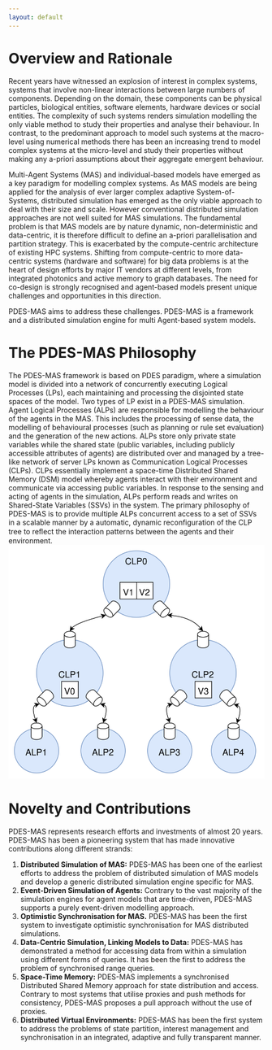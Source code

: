 ```yaml
---
layout: default
---
```



# Overview and Rationale
Recent years have witnessed an explosion of interest in complex systems, systems that involve non-linear interactions between large numbers of components. Depending on the domain, these components can be physical particles, biological entities, software elements, hardware devices or social entities. The complexity of such systems renders simulation modelling the only viable method to study their properties and analyse their behaviour.  In contrast, to the predominant approach to model such systems at the macro-level using numerical methods there has been an increasing trend to model complex systems at the micro-level and study their properties without making any a-priori assumptions about their aggregate emergent behaviour. 

Multi-Agent Systems (MAS) and individual-based models have emerged as a key paradigm for modelling complex systems. As MAS models are being applied for the analysis of ever larger complex adaptive System-of-Systems, distributed simulation has emerged as the only viable approach to deal with their size and scale. However conventional distributed simulation approaches are not well suited for MAS simulations. The fundamental problem is that MAS models are by nature dynamic, non-deterministic and data-centric, it is therefore difficult to define an a-priori parallelisation and partition strategy. This is exacerbated by the compute-centric architecture of existing HPC systems. Shifting from compute-centric to more data-centric systems (hardware and software) for big data problems is at the heart of design efforts by major IT vendors at different levels, from integrated photonics and active memory to graph databases. The need for co-design is strongly recognised and agent-based models present unique challenges and opportunities in this direction.

PDES-MAS aims to address these challenges. PDES-MAS is a framework and a distributed simulation engine for multi Agent-based system models. 

# The PDES-MAS Philosophy
The PDES-MAS framework is based on PDES paradigm, where a simulation model is divided into a network of concurrently executing Logical Processes (LPs), each maintaining and processing the disjointed state spaces of the model. Two types of LP exist in a PDES-MAS simulation. Agent Logical Processes (ALPs) are responsible for modelling the behaviour of the agents in the MAS. This includes the processing of sense data, the modelling of behavioural processes (such as planning or rule set evaluation) and the generation of the new actions. ALPs store only private state variables while the shared state (public variables, including publicly accessible attributes of agents) are distributed over and managed by a tree-like network of server LPs known as Communication Logical Processes (CLPs). CLPs essentially implement a space-time Distributed Shared Memory (DSM) model whereby agents interact with their environment and communicate via accessing public variables. In response to the sensing and acting of agents in the simulation, ALPs perform reads and writes on Shared-State Variables (SSVs) in the system.  The primary philosophy of PDES-MAS is to provide multiple ALPs concurrent access to a set of SSVs in a scalable manner by a automatic, dynamic reconfiguration of the CLP tree to reﬂect the interaction patterns between the agents and their environment. 
![](/assets/images/pdesmas/topology.svg)

# Novelty and Contributions
PDES-MAS represents research efforts and investments of almost 20 years.  PDES-MAS has been a pioneering system that has made innovative contributions along different strands:

1. **Distributed Simulation of MAS:** PDES-MAS has been  one of the earliest efforts to address the problem of distributed simulation of MAS models and develop a generic distributed simulation engine specific for MAS. 
2. **Event-Driven Simulation of Agents:** Contrary to the vast majority of the simulation engines for agent models that are time-driven, PDES-MAS supports a purely event-driven modelling approach.  
3. **Optimistic Synchronisation for MAS.** PDES-MAS has been the first system to investigate optimistic synchronisation for MAS distributed simulations.
4. **Data-Centric Simulation, Linking Models to Data:** PDES-MAS has demonstrated a method for accessing data from within a simulation using different forms of queries. It has been the first to address the problem of synchronised range queries. 
5. **Space-Time Memory:** PDES-MAS implements a synchronised Distributed Shared Memory approach for state distribution and access. Contrary to most systems that utilise proxies and push methods for consistency, PDES-MAS proposes a pull approach without the use of proxies. 
6. **Distributed Virtual Environments:** PDES-MAS has been the first system to address the problems of state partition, interest management and synchronisation in an integrated, adaptive and fully transparent manner. 




